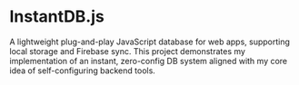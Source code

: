# InstantDB.js
A lightweight plug-and-play JavaScript database for web apps, supporting local storage and Firebase sync. This project demonstrates my implementation of an instant, zero-config DB system aligned with my core idea of self-configuring backend tools.

